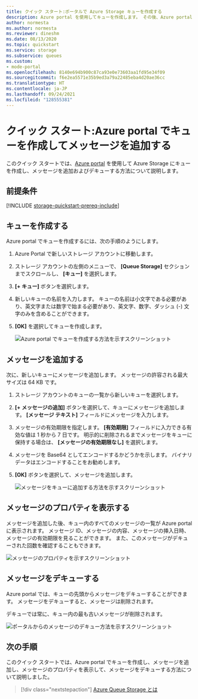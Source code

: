 ```yaml
---
title: クイック スタート:ポータルで Azure Storage キューを作成する
description: Azure portal を使用してキューを作成します。 その後、Azure portal を使用して、メッセージを追加し、メッセージのプロパティを表示し、メッセージをデキューします。
author: normesta
ms.author: normesta
ms.reviewer: dineshm
ms.date: 08/13/2020
ms.topic: quickstart
ms.service: storage
ms.subservice: queues
ms.custom:
- mode-portal
ms.openlocfilehash: 8140e694b900c87ca93e0e73603aa1fd95e34f09
ms.sourcegitcommit: f6e2ea5571e35b9ed3a79a22485eba4d20ae36cc
ms.translationtype: HT
ms.contentlocale: ja-JP
ms.lasthandoff: 09/24/2021
ms.locfileid: "128555381"
---
```

# <a name="quickstart-create-a-queue-and-add-a-message-with-the-azure-portal"></a>クイック スタート:Azure portal でキューを作成してメッセージを追加する

このクイック スタートでは、[Azure portal](https://portal.azure.com/) を使用して Azure Storage にキューを作成し、メッセージを追加およびデキューする方法について説明します。

## <a name="prerequisites"></a>前提条件

[!INCLUDE [storage-quickstart-prereq-include](../../../includes/storage-quickstart-prereq-include.md)]

## <a name="create-a-queue"></a>キューを作成する

Azure portal でキューを作成するには、次の手順のようにします。

1. Azure Portal で新しいストレージ アカウントに移動します。
2. ストレージ アカウントの左側のメニューで、 **[Queue Storage]** セクションまでスクロールし、 **[キュー]** を選択します。
3. **[+ キュー]** ボタンを選択します。
4. 新しいキューの名前を入力します。 キューの名前は小文字である必要があり、英文字または数字で始まる必要があり、英文字、数字、ダッシュ (-) 文字のみを含めることができます。
6. **[OK]** を選択してキューを作成します。

    ![Azure portal でキューを作成する方法を示すスクリーンショット](media/storage-quickstart-queues-portal/create-queue.png)

## <a name="add-a-message"></a>メッセージを追加する

次に、新しいキューにメッセージを追加します。 メッセージの許容される最大サイズは 64 KB です。

1. ストレージ アカウントのキューの一覧から新しいキューを選択します。
1. **[+ メッセージの追加]** ボタンを選択して、キューにメッセージを追加します。 **[メッセージ テキスト]** フィールドにメッセージを入力します。
1. メッセージの有効期限を指定します。 **[有効期限]** フィールドに入力できる有効な値は 1 秒から 7 日です。 明示的に削除されるまでメッセージをキューに保持する場合は、 **[メッセージの有効期限なし]** を選択します。
1. メッセージを Base64 としてエンコードするかどうかを示します。 バイナリ データはエンコードすることをお勧めします。
1. **[OK]** ボタンを選択して、メッセージを追加します。

    ![メッセージをキューに追加する方法を示すスクリーンショット](media/storage-quickstart-queues-portal/add-message.png)

## <a name="view-message-properties"></a>メッセージのプロパティを表示する

メッセージを追加した後、キュー内のすべてのメッセージの一覧が Azure portal に表示されます。 メッセージ ID、メッセージの内容、メッセージの挿入日時、メッセージの有効期限を見ることができます。 また、このメッセージがデキューされた回数を確認することもできます。

![メッセージのプロパティを示すスクリーンショット](media/storage-quickstart-queues-portal/view-message-properties.png)

## <a name="dequeue-a-message"></a>メッセージをデキューする

Azure portal では、キューの先頭からメッセージをデキューすることができます。 メッセージをデキューすると、メッセージは削除されます。

デキューでは常に、キュー内の最も古いメッセージが削除されます。

![ポータルからのメッセージのデキュー方法を示すスクリーンショット](media/storage-quickstart-queues-portal/dequeue-message.png)

## <a name="next-steps"></a>次の手順

このクイック スタートでは、Azure portal でキューを作成し、メッセージを追加し、メッセージのプロパティを表示して、メッセージをデキューする方法について説明しました。

> [!div class="nextstepaction"]
> [Azure Queue Storage とは](storage-queues-introduction.md)
